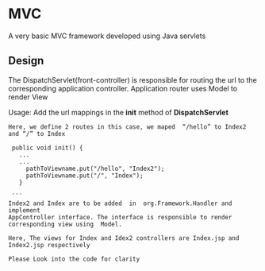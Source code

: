 # MVC
A very basic MVC framework developed using Java servlets

## Design
The DispatchServlet(front-controller) is responsible for routing the url to the corresponding application controller. Application router uses Model to render View

Usage:
    Add the url mappings in the **init** method of **DispatchServlet**
    
    Here, we define 2 routes in this case, we maped  “/hello” to Index2 and “/” to Index
   ```
    public void init() {	
      ...
      ...
  		pathToViewname.put("/hello", "Index2");
  		pathToViewname.put("/", "Index");		
	  }
	  
    ```
  Index2 and Index are to be added  in  org.Framework.Handler and implement 
  AppController interface. The interface is responsible to render corresponding view using  Model.
  
  Here, The views for Index and Idex2 controllers are Index.jsp and Index2.jsp respectively
  
  Please Look into the code for clarity
